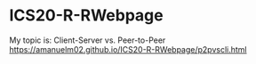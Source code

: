 # ICS20-R-RWebpage
My topic is: Client-Server vs. Peer-to-Peer https://amanuelm02.github.io/ICS20-R-RWebpage/p2pvscli.html
